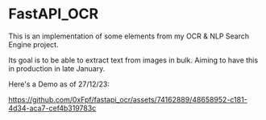 # FastAPI_OCR

This is an implementation of some elements from my OCR & NLP Search Engine project.

Its goal is to be able to extract text from images in bulk. Aiming to have this in production in late January.

Here's a Demo as of 27/12/23:


https://github.com/0xFpf/fastapi_ocr/assets/74162889/48658952-c181-4d34-aca7-cef4b319783c

